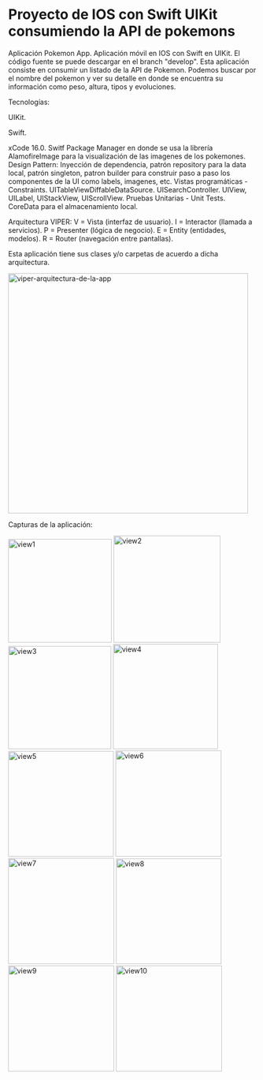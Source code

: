 # Proyecto de IOS con Swift UIKit consumiendo la API de pokemons
Aplicación Pokemon App. Aplicación móvil en IOS con Swift en UIKit. 
El código fuente se puede descargar en el branch "develop". Esta aplicación consiste en consumir un listado de la API de Pokemon. Podemos buscar por el nombre del pokemon y ver su detalle en donde se encuentra su información como peso, altura, tipos y evoluciones. 

Tecnologías: 

UIKit. 

Swift. 

xCode 16.0. 
Switf Package Manager en donde se usa la librería AlamofireImage para la visualización de las imagenes de los pokemones.
Design Pattern: Inyección de dependencia, patrón repository para la data local, patrón singleton, patron builder para construir paso a paso los componentes de la UI como labels, imagenes, etc. 
Vistas programáticas - Constraints. 
UITableViewDiffableDataSource. 
UISearchController. 
UIView, UILabel, UIStackView, UIScrollView. 
Pruebas Unitarias - Unit Tests. 
CoreData para el almacenamiento local. 

Arquitectura VIPER: 
V = Vista (interfaz de usuario). 
I = Interactor (llamada a servicios). 
P = Presenter (lógica de negocio). 
E = Entity (entidades, modelos). 
R = Router (navegación entre pantallas). 

Esta aplicación tiene sus clases y/o carpetas de acuerdo a dicha arquitectura. 

<img width="487" alt="viper-arquitectura-de-la-app" src="https://github.com/user-attachments/assets/e23caa89-a873-4cd2-9811-f8077b4de376" />


Capturas de la aplicación: 

<img width="210" alt="view1" src="https://github.com/user-attachments/assets/d731fd87-4286-40f4-89e2-48540672f133" />
<img width="217" alt="view2" src="https://github.com/user-attachments/assets/827ce18b-56f4-40b7-83e9-f7358885ebfc" />
<img width="209" alt="view3" src="https://github.com/user-attachments/assets/e64742af-dd03-4e18-b6ad-80c26623a484" />
<img width="213" alt="view4" src="https://github.com/user-attachments/assets/1e5e64b5-c6e0-45f8-8a81-3059566981fe" />
<img width="214" alt="view5" src="https://github.com/user-attachments/assets/5dac03c7-2b07-46c5-b5bc-7b5d8c0a1cf0" />
<img width="215" alt="view6" src="https://github.com/user-attachments/assets/af458fee-b773-4de7-b9a8-1728e872b9e2" />
<img width="215" alt="view7" src="https://github.com/user-attachments/assets/8a61afb4-f3d0-4a67-9e1c-30342de2a962" />
<img width="214" alt="view8" src="https://github.com/user-attachments/assets/51920058-1218-4590-84d7-891cb45016f3" />
<img width="215" alt="view9" src="https://github.com/user-attachments/assets/e2b08399-03a5-4921-857c-492d9875e23d" />
<img width="215" alt="view10" src="https://github.com/user-attachments/assets/8f5f6d90-0035-4589-8320-2fa526621f38" />
